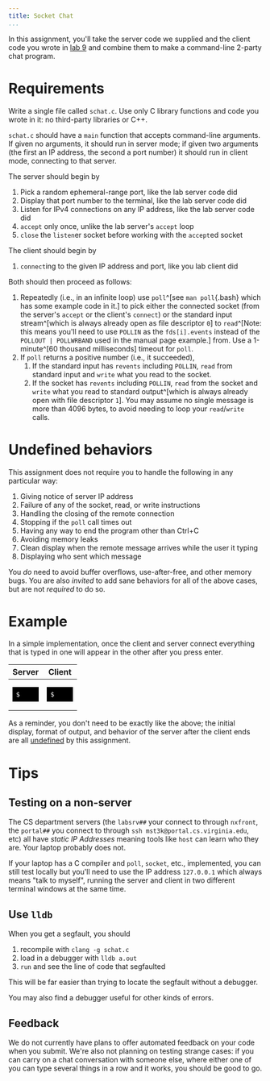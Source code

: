 ```yaml
---
title: Socket Chat
...
```


In this assignment, you'll take the server code we supplied and the client code you wrote in [lab 9](lab09-sockets.html) and combine them to make a command-line 2-party chat program.

# Requirements

Write a single file called `schat.c`. Use only C library functions and code you wrote in it: no third-party libraries or C++.

`schat.c` should have a `main` function that accepts command-line arguments.
If given no arguments, it should run in server mode; if given two arguments (the first an IP address, the second a port number) it should run in client mode, connecting to that server.

The server should begin by

1. Pick a random ephemeral-range port, like the lab server code did
1. Display that port number to the terminal, like the lab server code did
1. Listen for IPv4 connections on any IP address, like the lab server code did
1. `accept` only once, unlike the lab server's `accept` loop
1. `close` the `listen`er socket before working with the `accept`ed socket

The client should begin by

1. `connect`ing to the given IP address and port, like you lab client did

Both should then proceed as follows:

1. Repeatedly (i.e., in an infinite loop) use `poll`^[see `man poll`{.bash} which has some example code in it.] to pick either the connected socket (from the server's `accept` or the client's `connect`) or the standard input stream^[which is always already open as file descriptor `0`] to `read`^[Note: this means you'll need to use `POLLIN` as the `fds[i].events` instead of the `POLLOUT | POLLWRBAND` used in the manual page example.] from. Use a 1-minute^[60 thousand milliseconds] timeout for `poll`.
1. If `poll` returns a positive number (i.e., it succeeded),
    1. If the standard input has `revents` including `POLLIN`, `read` from standard input and `write` what you read to the socket.
    1. If the socket has `revents` including `POLLIN`, `read` from the socket and `write` what you read to standard output^[which is always already open with file descriptor `1`]. You may assume no single message is more than 4096 bytes, to avoid needing to loop your `read`/`write` calls.

# Undefined behaviors

This assignment does not require you to handle the following in any particular way:

1. Giving notice of server IP address
1. Failure of any of the socket, read, or write instructions
1. Handling the closing of the remote connection
1. Stopping if the `poll` call times out
1. Having any way to end the program other than Ctrl+C
1. Avoiding memory leaks
1. Clean display when the remote message arrives while the user it typing
1. Displaying who sent which message

You *do* need to avoid buffer overflows, use-after-free, and other memory bugs.
You are also *invited* to add sane behaviors for all of the above cases, but are not *required* to do so.

# Example

In a simple implementation, once the client and server connect everything that is typed in one will appear in the other after you press enter.

<table width="100%; height:30em;"><thead><tr><th width="50%">Server</th><th width="50%">Client</th></thead><tbody><tr><td style="vertical-align:top"><pre id="server" style="color:white;background:black;border:1ex solid black;">$ </pre></td><td style="vertical-align:top"><pre id="client" style="color:white;background:black;border:1ex solid black;">$ </pre></td></tr></tbody><table>
<script>
let events=[
'st./a.out\n',
'splabsrv01.cs.virginia.edu has address 128.143.67.241\nListening on port 55718\n',
'ct./a.out 128.143.67.241 55718\n',
'ctHi!\n',
'spHi!\n',
'stHello\n',
'cpHello\n',
'stHow are you today?\n',
'cpHow are you today?\n',
'ctFine, thanks; and you?\n',
'spFine, thanks; and you?\n',
'stI\'m good.\n',
'cpI\.m good.\n',
'ctOK. Bye.\n',
'spOK. Bye.\n',
'ct^C\n',
'cp$ ',
'stWait, don\'t go!\n',
'stHello?\n',
'st^C\n',
'sp$ ',
];
var i = 0;
var ai = 2;
function act() {
if (i == events.length) {
document.getElementById('client').innerHTML = '$ █';
document.getElementById('server').innerHTML = '$ █';
i = 0;
ai = 2;
setTimeout(act, 1000);
} else {
let row = events[i];
let dest = document.getElementById(row[0] == 'c'? 'client':'server');
if (row[1] == 'p') {
dest.innerHTML = dest.innerHTML.substr(0,dest.innerHTML.length-1) + row.substr(2)+'█';
i += 1
ai = 2;
setTimeout(act, 500);
} else {
dest.innerHTML = dest.innerHTML.substr(0,dest.innerHTML.length-1) + row[ai]+'█';
ai += 1;
if (ai < row.length) setTimeout(act, 100);
else { i += 1; ai = 2; setTimeout(act, 250); }
}
}
}
act();
</script>

As a reminder, you don't need to be exactly like the above; the initial display, format of output, and behavior of the server after the client ends are all [undefined](#undefined-behaviors) by this assignment.

# Tips

## Testing on a non-server

The CS department servers (the `labsrv##` your connect to through `nxfront`, the `portal##` you connect to through `ssh mst3k@portal.cs.virginia.edu`, etc) all have *static IP Addresses* meaning tools like `host` can learn who they are. Your laptop probably does not.

If your laptop has a C compiler and `poll`, `socket`, etc., implemented, you can still test locally but you'll need to use the IP address `127.0.0.1` which always means "talk to myself", running the server and client in two different terminal windows at the same time.

## Use `lldb`

When you get a segfault, you should

1. recompile with `clang -g schat.c`
2. load in a debugger with `lldb a.out`
3. `run` and see the line of code that segfaulted

This will be far easier than trying to locate the segfault without a debugger.

You may also find a debugger useful for other kinds of errors.

## Feedback

We do not currently have plans to offer automated feedback on your code when you submit. We're also not planning on testing strange cases: if you can carry on a chat conversation with someone else, where either one of you can type several things in a row and it works, you should be good to go.

